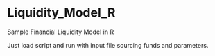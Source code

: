 Liquidity_Model_R
=================

Sample Financial Liquidity Model in R 

Just load script and run with input file sourcing funds and parameters. 
